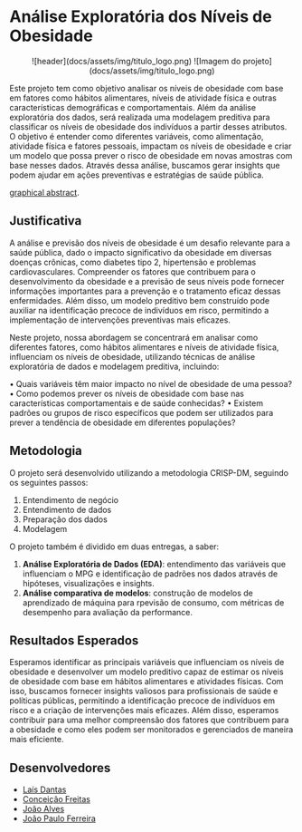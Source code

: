 # Análise Exploratória dos Níveis de Obesidade
<p align="center">
      ![header](docs/assets/img/titulo_logo.png)
      ![Imagem do projeto](docs/assets/img/titulo_logo.png)
    </p>

Este projeto tem como objetivo analisar os níveis de obesidade com base em fatores como hábitos alimentares, níveis de atividade física e outras características demográficas e comportamentais. Além da análise exploratória dos dados, será realizada uma modelagem preditiva para classificar os níveis de obesidade dos indivíduos a partir desses atributos. O objetivo é entender como diferentes variáveis, como alimentação, atividade física e fatores pessoais, impactam os níveis de obesidade e criar um modelo que possa prever o risco de obesidade em novas amostras com base nesses dados. Através dessa análise, buscamos gerar insights que podem ajudar em ações preventivas e estratégias de saúde pública.

[graphical abstract](https://www.elsevier.com/authors/tools-and-resources/visual-abstract).

## Justificativa

A análise e previsão dos níveis de obesidade é um desafio relevante para a saúde pública, dado o impacto significativo da obesidade em diversas doenças crônicas, como diabetes tipo 2, hipertensão e problemas cardiovasculares. Compreender os fatores que contribuem para o desenvolvimento da obesidade e a previsão de seus níveis pode fornecer informações importantes para a prevenção e o tratamento eficaz dessas enfermidades. Além disso, um modelo preditivo bem construído pode auxiliar na identificação precoce de indivíduos em risco, permitindo a implementação de intervenções preventivas mais eficazes.

Neste projeto, nossa abordagem se concentrará em analisar como diferentes fatores, como hábitos alimentares e níveis de atividade física, influenciam os níveis de obesidade, utilizando técnicas de análise exploratória de dados e modelagem preditiva, incluindo:

• Quais variáveis têm maior impacto no nível de obesidade de uma pessoa? 
• Como podemos prever os níveis de obesidade com base nas características comportamentais e de saúde conhecidas? 
• Existem padrões ou grupos de risco específicos que podem ser utilizados para prever a tendência de obesidade em diferentes populações?

## Metodologia

O projeto será desenvolvido utilizando a metodologia CRISP-DM, seguindo os seguintes passos:

1. Entendimento de negócio
2. Entendimento de dados
3. Preparação dos dados
4. Modelagem

O projeto também é dividido em duas entregas, a saber:

1. **Análise Exploratória de Dados (EDA)**: entendimento das variáveis que influenciam o MPG e identificação de padrões nos dados através de hipóteses, visualizações e insights.
2. **Análise comparativa de modelos**: construção de modelos de aprendizado de máquina para rpevisão de consumo, com métricas de desempenho para avaliação da performance.

## Resultados Esperados

Esperamos identificar as principais variáveis que influenciam os níveis de obesidade e desenvolver um modelo preditivo capaz de estimar os níveis de obesidade com base em hábitos alimentares e atividades físicas. Com isso, buscamos fornecer insights valiosos para profissionais de saúde e políticas públicas, permitindo a identificação precoce de indivíduos em risco e a criação de intervenções mais eficazes. Além disso, esperamos contribuir para uma melhor compreensão dos fatores que contribuem para a obesidade e como eles podem ser monitorados e gerenciados de maneira mais eficiente.

## Desenvolvedores
 - [Laís Dantas](https://github.com/kalliphlox)
 - [Conceição Freitas](https://github.com/Mariafl12)
 - [João Alves](url-do-github-do-desenvolvedor-#3)
 - [João Paulo Ferreira](https://github.com/joao-paulo-alt)